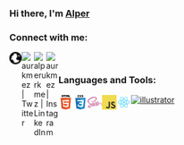 ### Hi there, I'm [Alper][linkedin]

### Connect with me:

[<img align="left" alt="alperurkmez.xyz" width="22px" src="https://raw.githubusercontent.com/iconic/open-iconic/master/svg/globe.svg" />][website]
[<img align="left" alt="aurkmez | Twitter" width="22px" src="https://cdn.jsdelivr.net/npm/simple-icons@v3/icons/twitter.svg" />][twitter]
[<img align="left" alt="alperurkmez | LinkedIn" width="22px" src="https://cdn.jsdelivr.net/npm/simple-icons@v3/icons/linkedin.svg" />][linkedin]
[<img align="left" alt="aurkmez | Instagram" width="22px" src="https://cdn.jsdelivr.net/npm/simple-icons@v3/icons/instagram.svg" />][instagram]

<br />

### Languages and Tools:

<img align="left" alt="HTML5" width="26px" src="https://raw.githubusercontent.com/github/explore/80688e429a7d4ef2fca1e82350fe8e3517d3494d/topics/html/html.png" />
<img align="left" alt="CSS3" width="26px" src="https://raw.githubusercontent.com/github/explore/80688e429a7d4ef2fca1e82350fe8e3517d3494d/topics/css/css.png" />
<img align="left" alt="Sass" width="26px" src="https://raw.githubusercontent.com/github/explore/80688e429a7d4ef2fca1e82350fe8e3517d3494d/topics/sass/sass.png" />
<img align="left" alt="JavaScript" width="26px" src="https://raw.githubusercontent.com/github/explore/80688e429a7d4ef2fca1e82350fe8e3517d3494d/topics/javascript/javascript.png" />
<img align="left" alt="React" width="26px" src="https://raw.githubusercontent.com/github/explore/80688e429a7d4ef2fca1e82350fe8e3517d3494d/topics/react/react.png" />
<p align="left"> <a href="https://www.adobe.com/in/products/illustrator.html" target="_blank"> <img src="https://www.vectorlogo.zone/logos/adobe_illustrator/adobe_illustrator-icon.svg" alt="illustrator" width="26" /> </a> </p>

<br />
<br />

[website]: https://alperurkmez.xyz
[twitter]: https://twitter.com/aurkmez
[instagram]: https://instagram.com/aurkmez
[linkedin]: https://linkedin.com/in/alperurkmez
